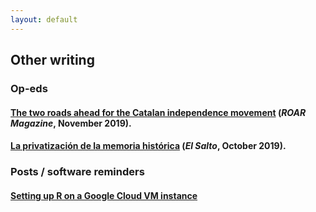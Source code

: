 ```yaml
---
layout: default
---
```


## Other writing

### Op-eds

#### [The two roads ahead for the Catalan independence movement](https://roarmag.org/essays/two-roads-catalan-independence-movement/) (*ROAR Magazine*, November 2019).

#### [La privatización de la memoria histórica](https://www.elsaltodiario.com/laplaza/privatizacion-memoria-historica) (*El Salto*, October 2019).

### Posts / software reminders

#### [Setting up R on a Google Cloud VM instance](./posts/R_google_cloud.md)
